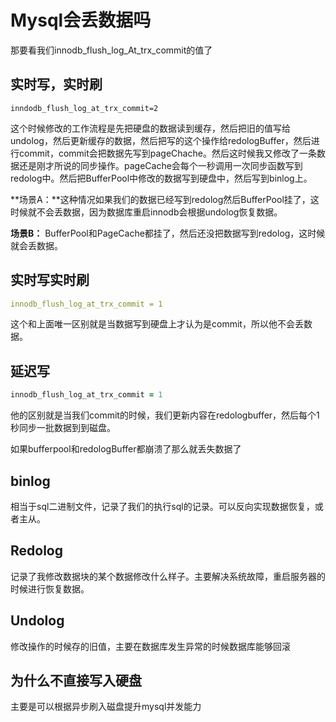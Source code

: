 # Mysql会丢数据吗

那要看我们innodb_flush_log_At_trx_commit的值了

## 实时写，实时刷

~~~properties
inndodb_flush_log_at_trx_commit=2
~~~

这个时候修改的工作流程是先把硬盘的数据读到缓存，然后把旧的值写给undolog，然后更新缓存的数据，然后把写的这个操作给redologBuffer，然后进行commit，commit会把数据先写到pageChache。然后这时候我又修改了一条数据还是刚才所说的同步操作。pageCache会每个一秒调用一次同步函数写到redolog中。然后把BufferPool中修改的数据写到硬盘中，然后写到binlog上。

**场景A：**这种情况如果我们的数据已经写到redolog然后BufferPool挂了，这时候就不会丢数据，因为数据库重启innodb会根据undolog恢复数据。

**场景B：** BufferPool和PageCache都挂了，然后还没把数据写到redolog，这时候就会丢数据。

## 实时写实时刷

~~~yml
innodb_flush_log_at_trx_commit = 1 
~~~

这个和上面唯一区别就是当数据写到硬盘上才认为是commit，所以他不会丢数据。

## 延迟写

~~~pro
innodb_flush_log_at_trx_commit = 1 
~~~

他的区别就是当我们commit的时候，我们更新内容在redologbuffer，然后每个1秒同步一批数据到到磁盘。

如果bufferpool和redologBuffer都崩溃了那么就丢失数据了



## binlog

相当于sql二进制文件，记录了我们的执行sql的记录。可以反向实现数据恢复，或者主从。

## Redolog

记录了我修改数据块的某个数据修改什么样子。主要解决系统故障，重启服务器的时候进行恢复数据。

## Undolog

修改操作的时候存的旧值，主要在数据库发生异常的时候数据库能够回滚 

## 为什么不直接写入硬盘

主要是可以根据异步刷入磁盘提升mysql并发能力